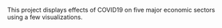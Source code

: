 This project displays effects of COVID19 on five major economic sectors using a few visualizations.
